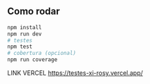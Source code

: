 ## Como rodar

```bash
npm install
npm run dev
# testes
npm test
# cobertura (opcional)
npm run coverage
```

LINK VERCEL
https://testes-xi-rosy.vercel.app/
